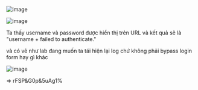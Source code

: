 ![image](https://github.com/nguyenngocdung18/RootMe/assets/134156226/981dfe5b-cf04-424f-a150-6bd9fc550eb0)

![image](https://github.com/nguyenngocdung18/RootMe/assets/134156226/551be6b4-20bb-4a2d-9ed8-a42db2940941)

Ta thấy username và password được hiển thị trên URL và kết quả sẽ là "username + failed to authenticate."

và có vẻ như lab đang muốn ta tái hiện lại log chứ không phải bypass login form hay gì khác

![image](https://github.com/nguyenngocdung18/RootMe/assets/134156226/c3021f8f-d3fc-4f49-960a-9a120f6a780b)

=> rFSP&G0p&5uAg1%
